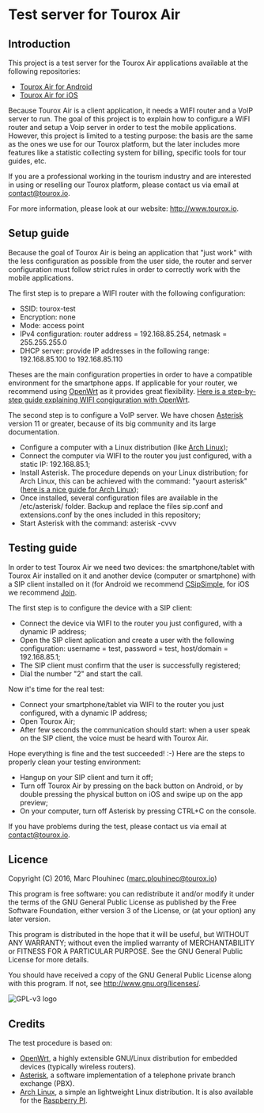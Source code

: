 Test server for Tourox Air
==========================

Introduction
------------

This project is a test server for the Tourox Air applications available at the following repositories:
* [Tourox Air for Android](https://github.com/marcplouhinec/tourox-air-android)
* [Tourox Air for iOS](https://github.com/marcplouhinec/tourox-air-ios)

Because Tourox Air is a client application, it needs a WIFI router and a VoIP server to run.
The goal of this project is to explain how to configure a WIFI router and setup a Voip server in order to
test the mobile applications. However, this project is limited to a testing purpose: the basis are the
same as the ones we use for our Tourox platform, but the later includes more features like a statistic
collecting system for billing, specific tools for tour guides, etc.

If you are a professional working in the tourism industry and are interested in using or reselling
our Tourox platform, please contact us via email at contact@tourox.io.

For more information, please look at our website: http://www.tourox.io.

Setup guide
-----------

Because the goal of Tourox Air is being an application that "just work" with the less configuration
as possible from the user side, the router and server configuration must follow strict rules in order to
correctly work with the mobile applications.

The first step is to prepare a WIFI router with the following configuration:
* SSID: tourox-test
* Encryption: none
* Mode: access point
* IPv4 configuration: router address = 192.168.85.254, netmask = 255.255.255.0
* DHCP server: provide IP addresses in the following range: 192.168.85.100 to 192.168.85.110

Theses are the main configuration properties in order to have a compatible environment for the
smartphone apps. If applicable for your router, we recommend using [OpenWrt](https://openwrt.org) as it
provides great flexibility. [Here is a step-by-step guide explaining WIFI congiguration with OpenWrt](https://wiki.openwrt.org/doc/recipes/guest-wlan-webinterface).

The second step is to configure a VoIP server. We have chosen [Asterisk](http://www.asterisk.org) version 11 or greater, because
of its big community and its large documentation.
* Configure a computer with a Linux distribution (like [Arch Linux](https://www.archlinux.org));
* Connect the computer via WIFI to the router you just configured, with a static IP: 192.168.85.1;
* Install Asterisk. The procedure depends on your Linux distribution; for Arch Linux, this can be achieved with the command: "yaourt asterisk" ([here is a nice guide for Arch Linux](https://wiki.archlinux.org/index.php/asterisk));
* Once installed, several configuration files are available in the /etc/asterisk/ folder. Backup and replace the files sip.conf and extensions.conf by the ones included in this repository;
* Start Asterisk with the command: asterisk -cvvv

Testing guide
-------------

In order to test Tourox Air we need two devices: the smartphone/tablet with Tourox Air installed on it and another device
(computer or smartphone) with a SIP client installed on it (for Android we recommend
[CSipSimple](https://play.google.com/store/apps/details?id=com.csipsimple&hl=fr), for iOS
we recommend [Join](https://itunes.apple.com/us/app/join-softphone-voip-sip-client/id566525840?mt=8).

The first step is to configure the device with a SIP client:
* Connect the device via WIFI to the router you just configured, with a dynamic IP address;
* Open the SIP client aplication and create a user with the following configuration: username = test, password = test, host/domain = 192.168.85.1;
* The SIP client must confirm that the user is successfully registered;
* Dial the number "2" and start the call.

Now it's time for the real test:
* Connect your smartphone/tablet via WIFI to the router you just configured, with a dynamic IP address;
* Open Tourox Air;
* After few seconds the communication should start: when a user speak on the SIP client, the voice must be heard with Tourox Air.

Hope everything is fine and the test succeeded! :-) Here are the steps to properly clean your testing environment:
* Hangup on your SIP client and turn it off;
* Turn off Tourox Air by pressing on the back button on Android, or by double pressing the physical button on iOS and swipe up on the app preview;
* On your computer, turn off Asterisk by pressing CTRL+C on the console.

If you have problems during the test, please contact us via email at contact@tourox.io.

Licence
-------
Copyright (C) 2016, Marc Plouhinec (marc.plouhinec@tourox.io)

This program is free software: you can redistribute it and/or modify
it under the terms of the GNU General Public License as published by
the Free Software Foundation, either version 3 of the License, or
(at your option) any later version.

This program is distributed in the hope that it will be useful,
but WITHOUT ANY WARRANTY; without even the implied warranty of
MERCHANTABILITY or FITNESS FOR A PARTICULAR PURPOSE.  See the
GNU General Public License for more details.

You should have received a copy of the GNU General Public License
along with this program.  If not, see <http://www.gnu.org/licenses/>.

![GPL-v3 logo](http://www.gnu.org/graphics/gplv3-127x51.png)

Credits
-------
The test procedure is based on:
* [OpenWrt](https://openwrt.org), a highly extensible GNU/Linux distribution for embedded devices (typically wireless routers).
* [Asterisk](http://www.asterisk.org), a software implementation of a telephone private branch exchange (PBX).
* [Arch Linux](https://www.archlinux.org), a simple an lightweight Linux distribution. It is also available for the [Raspberry PI](https://wiki.archlinux.org/index.php/Raspberry_Pi).
